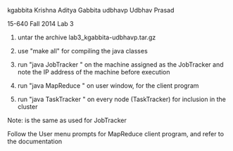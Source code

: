 kgabbita	Krishna Aditya Gabbita
udbhavp		Udbhav Prasad

15-640 Fall 2014
Lab 3

1. untar the archive lab3_kgabbita-udbhavp.tar.gz

2. use "make all" for compiling the java classes

3. run "java JobTracker <portNum>" on the machine assigned as the JobTracker
   and note the IP address of the machine before execution

4. run "java MapReduce <JobTracker IP> <JobTracker port>" on user window,
   for the client program

5. run "java TaskTracker <JobTracker IP> <JobTracker port>" on every node 
   (TaskTracker) for inclusion in the cluster

Note: <JobTracker port> is the same as <portNum> used for JobTracker

Follow the User menu prompts for MapReduce client program, and refer to
the documentation
